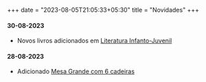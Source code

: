 +++
date = "2023-08-05T21:05:33+05:30"
title = "Novidades"
+++

#### 30-08-2023

- Novos livros adicionados em [Literatura Infanto-Juvenil](../livros/infanto-juvenil/)

#### 28-08-2023

- Adicionado [Mesa Grande com 6 cadeiras](../moveis/mesa-grande/)